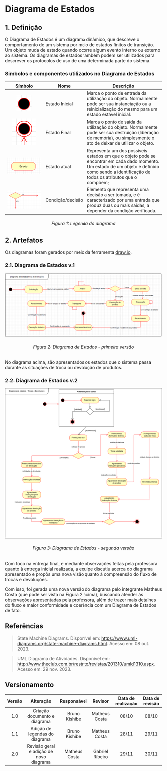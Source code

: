 # Diagrama de Estados

## 1. Definição

O Diagrama de Estados é um diagrama dinâmico, que descreve o comportamento de um sistema por meio de estados finitos de transição.
Um objeto muda de estado quando ocorre algum evento interno ou externo ao sistema. Os diagramas de estados também podem ser utilizados para descrever os protocolos de uso de uma determinada parte do sistema.

### Simbolos e componentes utilizados no Diagrama de Estados

|                                                   Símbolo                                                    | Nome                       | Descrição                                                                   |
| :----------------------------------------------------------------------------------------------------------: | -------------------------- | --------------------------------------------------------------------------- |
|   ![Estado Inicial](../Assets/modelagem/diagramaEstados/estado_inicial.png)     | Estado Inicial     | Marca o ponto de entrada da utilização do objeto. Normalmente pode ser sua instanciação ou a reinicialização do mesmo para um estado estável inicial.  |   
|   ![Estado Final](../Assets/modelagem/diagramaEstados/estado_final.png)     | Estado Final     | Marca o ponto de saída da utilização do objeto. Normalmente pode ser sua destruição (liberação de memória), ou simplesmente o ato de deixar de utilizar o objeto.  |  
|   ![Estado atual](../Assets/modelagem/diagramaEstados/estado.png)     | Estado atual   | Representa um dos possíveis estados em que o objeto pode se encontrar em cada dado momento. Um estado de um objeto é definido como sendo a identificação de todos os atributos que o compõem;  |  
|   ![Condition](../Assets/modelagem/diagramaEstados/condition.png)     | Condição/decisão   | Elemento que representa uma decisão a ser tomada, e é caracterizado por uma entrada que produz duas ou mais saídas, a depender da condição verificada. |  

<h6 align = "center">Figura 1: Legenda do diagrama</h6>

## 2. Artefatos

Os diagramas foram gerados por meio da ferramenta [draw.io](https://app.diagrams.net/).
### 2.1. Diagrama de Estados v.1

![Diagrama de estados](../Assets/modelagem/diagramaEstados/diagrama_estados.png)
<h6 align = "center">Figura 2: Diagrama de Estados - primeira versão</h6>

No diagrama acima, são apresentados os estados que o sistema passa durante as situações de troca ou devolução de produtos.


### 2.2. Diagrama de Estados v.2

![Diagrama de estados](../Assets/modelagem/diagramaEstados/diagrama_estados_v2.png)
<h6 align = "center">Figura 3: Diagrama de Estados - segunda versão</h6>

Com foco na entrega final, e mediante observações feitas pela professora quanto à entrega inicial realizada, a equipe discutiu acerca do diagrama apresentado e propôs uma nova visão quanto à compreensão do fluxo de trocas e devoluções.

Com isso, foi gerada uma nova versão do diagrama pelo integrante Matheus Costa (que pode ser vista na Figura 2 acima), buscando atender às observações apresentadas pela professora, além de trazer mais detalhes do fluxo e maior conformidade e coerência com um Diagrama de Estados de fato.


## Referências

> State Machine Diagrams. Disponível em: https://www.uml-diagrams.org/state-machine-diagrams.html. Acesso em: 08 out. 2023.

> UML Diagrama de Atividades. Disponível em: http://www.theclub.com.br/restrito/revistas/201310/umld1310.aspx. Acesso em: 29 nov. 2023.


## Versionamento

| Versão |     Alteração     |  Responsável  | Revisor | Data de realização | Data de revisão 
| :----: | :---------------: | :-----------: | :-----: | :---: | :----:
|  1.0   | Criação documento e diagrama | Bruno Kishibe | Matheus Costa | 08/10 | 08/10
|  1.1   | Adição de legendas do diagrama | Bruno Kishibe | Matheus Costa | 28/11 | 29/11
|  2.0   | Revisão geral e adição de novo diagrama | Matheus Costa | Gabriel Ribeiro | 29/11 | 30/11
